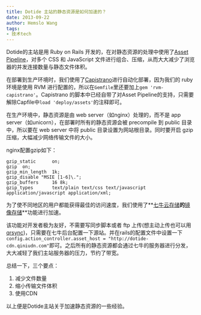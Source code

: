 ```yaml
---
title: Dotide 主站的静态资源是如何加速的？
date: 2013-09-22
author: Hemslo Wang
tags:
- 技术tech
---
```


Dotide的主站是用 Ruby on Rails 开发的，在对静态资源的处理中使用了[Asset Pipeline]，对多个 CSS 和 JavaScript 文件进行组合、压缩，从而大大减少了浏览器的并发连接数量与静态文件体积。

在部署到生产环境时，我们使用了[Capistrano]进行自动化部署，因为我们的 ruby 环境是使用 RVM 进行配置的，所以在`Gemfile`里还要加上`gem 'rvm-capistrano'`。Capistrano 的脚本中已经自带了对Asset Pipeline的支持，只需要解除Capfile中`load 'deploy/assets'`的注释即可。

在生产环境中，静态资源是由 web server（如nginx）处理的，而不是 app server（如unicorn），在部署时所有的静态资源会被 precompile 到 public 目录中，所以要在 web server 中将 public 目录设置为网站根目录。同时要开启 gzip 压缩，大幅减少网络传输文件的大小。

nginx配置gzip如下：

```
gzip_static      on;
gzip  on;
gzip_min_length  1k;
gzip_disable "MSIE [1-6]\.";
gzip_buffers     16 8k;
gzip_types       text/plain text/css text/javascript application/javascript application/xml;
```

为了使不同地区的用户都能获得最佳的访问速度，我们使用了**[七牛云存储]**的**[镜像存储]**功能进行加速。

该功能对开发者极为友好，不需要写同步脚本或者 ftp 上传(想主动上传也可以用[qrsync])，只需要在七牛后台配置一下源站。并在rails的配置文件中设置一下`config.action_controller.asset_host = "http://dotide-cdn.qiniudn.com"`即可。之后所有的静态资源都会通过七牛的服务器进行分发，大大减轻了我们主站服务器的压力，节约了带宽。

总结一下，三个要点：

1. 减少文件数量
2. 缩小传输文件体积
3. 使用CDN

以上便是Dotide主站关于加速静态资源的一些经验。

[Asset Pipeline]: http://guides.rubyonrails.org/asset_pipeline.html
[Capistrano]: http://www.capistranorb.com/
[七牛云存储]: http://www.qiniu.com/
[镜像存储]: http://blog.qiniudn.com/morrior-storage.md.html
[qrsync]: http://docs.qiniu.com/tools/v6/qrsync.html
